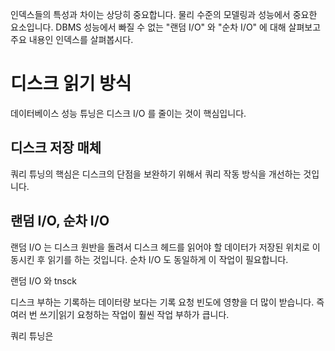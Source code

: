 인덱스들의 특성과 차이는 상당히 중요합니다. 물리 수준의 모델링과 성능에서 중요한 요소입니다. DBMS 성능에서 빠질 수 없는 "랜덤 I/O" 와 "순차 I/O" 에 대해 살펴보고 주요 내용인 인덱스를 살펴봅시다.

# 디스크 읽기 방식
데이터베이스 성능 튜닝은 디스크 I/O 를 줄이는 것이 핵심입니다.

## 디스크 저장 매체
쿼리 튜닝의 핵심은 디스크의 단점을 보완하기 위해서 쿼리 작동 방식을 개선하는 것입니다.

## 랜덤 I/O, 순차 I/O
랜덤 I/O 는 디스크 원반을 돌려서 디스크 헤드를 읽어야 할 데이터가 저장된 위치로 이동시킨 후 읽기를 하는 것입니다. 순차 I/O 도 동일하게 이 작업이 필요합니다.  

랜덤 I/O 와 tnsck

디스크 부하는 기록하는 데이터량 보다는 기록 요청 빈도에 영향을 더 많이 받습니다. 즉 여러 번 쓰기|읽기 요청하는 작업이 훨씬 작업 부하가 큽니다. 

쿼리 튜닝은 
<!--stackedit_data:
eyJoaXN0b3J5IjpbNzAwMTQ3MDk2LDExODc4NDg1MSw3NTA5OT
UzMDEsLTQ3NzAxNjA1MywxOTAyOTA1MDE0XX0=
-->